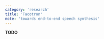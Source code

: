 ```yaml
---
category: 'research'
title: 'Tacotron'
note: 'towards end-to-end speech synthesis'
---
```

__TODO__

